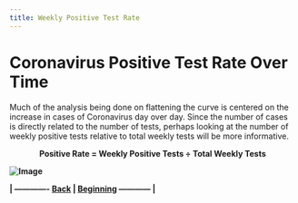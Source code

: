 ```yaml
---
title: Weekly Positive Test Rate
---
```

# Coronavirus Positive Test Rate Over Time

Much of the analysis being done on flattening the curve is centered on the increase in cases of Coronavirus day over day. Since the  number of cases is directly related to the number of tests, perhaps looking at the number of weekly positive tests relative to total weekly tests will be more informative.  

<p align="center"><strong>Positive Rate = Weekly Positive Tests &divide; Total Weekly Tests<strong><p/>
 

![Image](https://acarmichael20.github.io/Canada-Covid-Testing/TestingPerCapita.png)




<p>| ————-
<a href="https://acarmichael20.github.io/Canada-Covid-Testing/page3.html">Back</a> | <a href="https://acarmichael20.github.io/Canada-Covid-Testing/">Beginning</a>
———— |</p>
